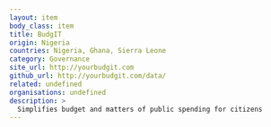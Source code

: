 ```yaml
---
layout: item
body_class: item
title: BudgIT
origin: Nigeria
countries: Nigeria, Ghana, Sierra Leone
category: Governance
site_url: http://yourbudgit.com
github_url: http://yourbudgit.com/data/
related: undefined
organisations: undefined
description: >
  Simplifies budget and matters of public spending for citizens
---
```

